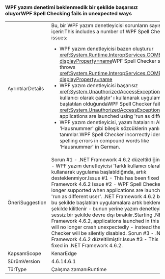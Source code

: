 ### <a name="wpf-spell-checking-fails-in-unexpected-ways"></a><span data-ttu-id="4346a-101">WPF yazım denetimi beklenmedik bir şekilde başarısız oluyor</span><span class="sxs-lookup"><span data-stu-id="4346a-101">WPF Spell Checking fails in unexpected ways</span></span>

|   |   |
|---|---|
|<span data-ttu-id="4346a-102">Ayrıntılar</span><span class="sxs-lookup"><span data-stu-id="4346a-102">Details</span></span>|<span data-ttu-id="4346a-103">Bu, bir WPF yazım denetleyicisi sorunların sayısını içerir:</span><span class="sxs-lookup"><span data-stu-id="4346a-103">This includes a number of WPF Spell Checker issues:</span></span><ul><li><span data-ttu-id="4346a-104">WPF yazım denetleyicisi bazen oluşturur <xref:System.Runtime.InteropServices.COMException?displayProperty=name></span><span class="sxs-lookup"><span data-stu-id="4346a-104">WPF Spell Checker sometimes throws <xref:System.Runtime.InteropServices.COMException?displayProperty=name></span></span></li><li><span data-ttu-id="4346a-105">WPF yazım denetleyicisi başarısız <xref:System.UnauthorizedAccessException> 'farklı kullanıcı olarak çalıştır' ı kullanarak uygulamaları başlatılan olduğunda</span><span class="sxs-lookup"><span data-stu-id="4346a-105">WPF Spell Checker fails with <xref:System.UnauthorizedAccessException> when applications are launched using 'run as different user'</span></span></li><li><span data-ttu-id="4346a-106">WPF yazım denetleyicisi, yazım hatalarını Almanca 'Hausnummer' gibi bileşik sözcüklerin yanlış tanımlar.</span><span class="sxs-lookup"><span data-stu-id="4346a-106">WPF Spell Checker incorrectly identifies spelling errors in compound words like 'Hausnummer' in German.</span></span></li></ul>|
|<span data-ttu-id="4346a-107">Öneri</span><span class="sxs-lookup"><span data-stu-id="4346a-107">Suggestion</span></span>|<span data-ttu-id="4346a-108">Sorun #1 - .NET Framework 4.6.2 düzeltildiğini sorun #2 - WPF yazım denetleyicisi 'farklı kullanıcı olarak çalıştır' ı kullanarak uygulama başlatıldığında, artık desteklenmiyor.</span><span class="sxs-lookup"><span data-stu-id="4346a-108">Issue #1 - This has been fixed in .NET Framework 4.6.2 Issue #2 - WPF Spell Checker is no longer supported when applications are launched using 'run as different user'.</span></span> <span data-ttu-id="4346a-109">.NET Framework 4.6.2 başlayarak, bu şekilde başlatılan uygulamalara artık beklenmedik bir şekilde kilitlenir - bunun yerine yazım denetleyicisi sessiz bir şekilde devre dışı bırakılır.</span><span class="sxs-lookup"><span data-stu-id="4346a-109">Starting .NET Framework 4.6.2, applications launched in this manner will no longer crash unexpectedly - instead the Spell Checker will be silently disabled.</span></span> <span data-ttu-id="4346a-110">Sorun #3 - .NET Framework 4.6.2 düzeltilmiştir.</span><span class="sxs-lookup"><span data-stu-id="4346a-110">Issue #3 - This has been fixed in .NET Framework 4.6.2.</span></span>|
|<span data-ttu-id="4346a-111">Kapsam</span><span class="sxs-lookup"><span data-stu-id="4346a-111">Scope</span></span>|<span data-ttu-id="4346a-112">Kenar</span><span class="sxs-lookup"><span data-stu-id="4346a-112">Edge</span></span>|
|<span data-ttu-id="4346a-113">Sürüm</span><span class="sxs-lookup"><span data-stu-id="4346a-113">Version</span></span>|<span data-ttu-id="4346a-114">4.6.1</span><span class="sxs-lookup"><span data-stu-id="4346a-114">4.6.1</span></span>|
|<span data-ttu-id="4346a-115">Tür</span><span class="sxs-lookup"><span data-stu-id="4346a-115">Type</span></span>|<span data-ttu-id="4346a-116">Çalışma zamanı</span><span class="sxs-lookup"><span data-stu-id="4346a-116">Runtime</span></span>|

